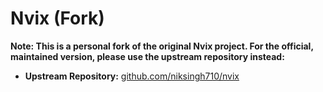 # Nvix (Fork)

**Note: This is a personal fork of the original Nvix project. For the official, maintained version, please use the upstream repository instead:**

- **Upstream Repository:** [github.com/niksingh710/nvix](https://github.com/niksingh710/nvix)

